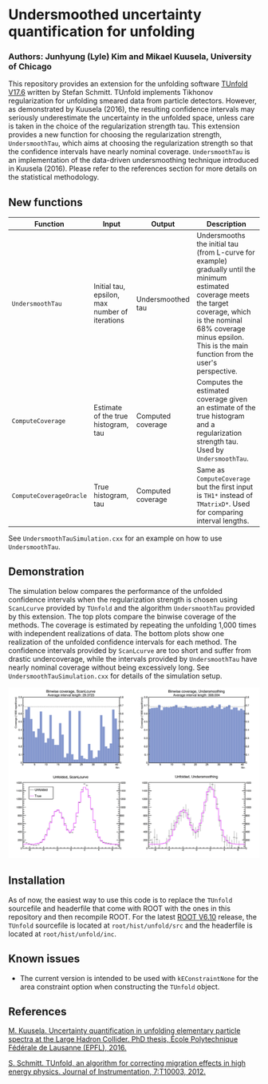 # Undersmoothed uncertainty quantification for unfolding    

### Authors: Junhyung (Lyle) Kim and Mikael Kuusela, University of Chicago

This repository provides an extension for the unfolding software [TUnfold V17.6](https://www.desy.de/~sschmitt/tunfold.html) written by Stefan Schmitt. TUnfold implements Tikhonov regularization for unfolding smeared data from particle detectors. However, as demonstrated by Kuusela (2016), the resulting confidence intervals may seriously underestimate the uncertainty in the unfolded space, unless care is taken in the choice of the regularization strength tau. This extension provides a new function for choosing the regularization strength, `UndersmoothTau`, which aims at choosing the regularization strength so that the confidence intervals have nearly nominal coverage. `UndersmoothTau` is an implementation of the data-driven undersmoothing technique introduced in Kuusela (2016). Please refer to the references section for more details on the statistical methodology.

## New functions

| Function | Input | Output | Description |
| --- | --- | --- | --- |
| `UndersmoothTau` | Initial tau, epsilon, max number of iterations | Undersmoothed tau | Undersmooths the initial tau (from L-curve for example) gradually until the minimum estimated coverage meets the target coverage, which is the nominal 68% coverage minus epsilon. This is the main function from the user's perspective. |
| `ComputeCoverage` | Estimate of the true histogram, tau | Computed coverage | Computes the estimated coverage given an estimate of the true histogram and a regularization strength tau. Used by `UndersmoothTau`. |
| `ComputeCoverageOracle` | True histogram, tau | Computed coverage | Same as `ComputeCoverage` but the first input is `TH1*` instead of `TMatrixD*`. Used for comparing interval lengths. |

See `UndersmoothTauSimulation.cxx` for an example on how to use `UndersmoothTau`.

## Demonstration

The simulation below compares the performance of the unfolded confidence intervals when the regularization strength is chosen using `ScanLcurve` provided by `TUnfold` and the algorithm `UndersmoothTau` provided by this extension. The top plots compare the binwise coverage of the methods. The coverage is estimated by repeating the unfolding 1,000 times with independent realizations of data. The bottom plots show one realization of the unfolded confidence intervals for each method. The confidence intervals provided by `ScanLcurve` are too short and suffer from drastic undercoverage, while the intervals provided by `UndersmoothTau` have nearly nominal coverage without being excessively long. See `UndersmoothTauSimulation.cxx` for details of the simulation setup.

![Demonstration](UndersmoothTauSimulation.png)

## Installation
As of now, the easiest way to use this code is to replace the `TUnfold` sourcefile and headerfile that come with ROOT with the ones in this repository and then recompile ROOT. For the latest [ROOT V6.10](https://root.cern.ch/content/release-61000) release, the `TUnfold` sourcefile is located at `root/hist/unfold/src` and the headerfile is located at `root/hist/unfold/inc`.

## Known issues
* The current version is intended to be used with `kEConstraintNone` for the area constraint option when constructing the `TUnfold` object.

## References
[M. Kuusela. Uncertainty quantification in unfolding elementary particle spectra at the Large Hadron Collider. PhD thesis, École Polytechnique Fédérale de Lausanne (EPFL), 2016.](https://infoscience.epfl.ch/record/220015)

[S. Schmitt. TUnfold, an algorithm for correcting migration effects in high energy physics. Journal of Instrumentation, 7:T10003, 2012.](http://iopscience.iop.org/1748-0221/7/10/T10003/)
